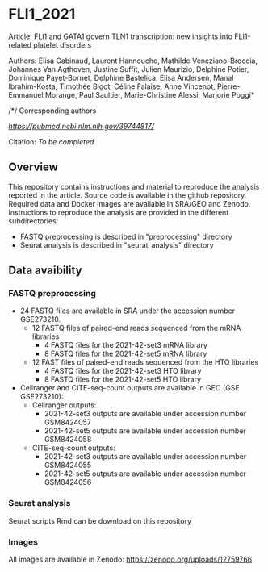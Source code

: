 # FLI1_2021

Article: FLI1 and GATA1 govern TLN1 transcription: new insights into FLI1-related platelet disorders

Authors: Elisa Gabinaud, Laurent Hannouche, Mathilde Veneziano-Broccia, Johannes Van Agthoven, Justine Suffit, Julien Maurizio, Delphine Potier, Dominique Payet-Bornet, Delphine Bastelica, Elisa Andersen, Manal Ibrahim-Kosta, Timothée Bigot, Céline Falaise, Anne Vincenot, Pierre-Emmanuel Morange, Paul Saultier, Marie-Christine Alessi, Marjorie Poggi*

/*/ Corresponding authors 

<i> https://pubmed.ncbi.nlm.nih.gov/39744817/ </i>

Citation: <i> To be completed </i>

## Overview 

This repository contains instructions and material to reproduce the analysis reported in the article. Source code is available in the github repository. Required data and Docker images are available in SRA/GEO and Zenodo. Instructions to reproduce the analysis are provided in the different subdirectories: 

  - FASTQ preprocessing is described in "preprocessing" directory
  - Seurat analysis is described in "seurat_analysis" directory

## Data avaibility

### FASTQ preprocessing

  - 24 FASTQ files are available in SRA under the accession number GSE273210.
    - 12 FASTQ files of paired-end reads sequenced from the mRNA libraries
      - 4  FASTQ files for the 2021-42-set3 mRNA library
      - 8  FASTQ files for the 2021-42-set5 mRNA library
    - 12 FAST files of paired-end reads sequenced from the HTO libraries
      - 4 FASTQ files for the 2021-42-set3 HTO library
      - 8 FASTQ files for the 2021-42-set5 HTO library
  - Cellranger and CITE-seq-count outputs are available in GEO (GSE GSE273210): 
    - Cellranger outputs: 
      -  2021-42-set3 outputs are available under accession number GSM8424057
      -  2021-42-set5 outputs are available under accession number GSM8424058
    - CITE-seq-count outputs:
      -  2021-42-set3 outputs are available under accession number GSM8424055
      -  2021-42-set5 outputs are available under accession number GSM8424056

### Seurat analysis 

Seurat scripts Rmd can be download on this repository


### Images

All images are available in Zenodo: https://zenodo.org/uploads/12759766

